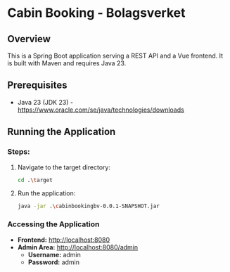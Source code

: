 # Cabin Booking - Bolagsverket

## Overview

This is a Spring Boot application serving a REST API and a Vue frontend. It is built with Maven and requires Java 23.

## Prerequisites

- Java 23 (JDK 23) - https://www.oracle.com/se/java/technologies/downloads

## Running the Application

### Steps:

1. Navigate to the target directory:
   ```sh
   cd .\target
   ```
2. Run the application:
   ```sh
   java -jar .\cabinbookingbv-0.0.1-SNAPSHOT.jar
   ```

### Accessing the Application

- **Frontend:** [http://localhost:8080](http://localhost:8080)
- **Admin Area:** [http://localhost:8080/admin](http://localhost:8080/admin)
    - **Username:** admin
    - **Password:** admin

